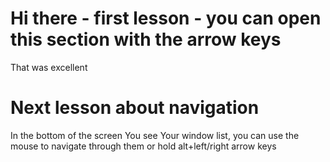 # Hi there - first lesson - you can open this section with the arrow keys
That was excellent

# Next lesson about navigation
In the bottom of the screen You see Your window list, you can use the mouse to navigate through them or hold alt+left/right arrow keys
